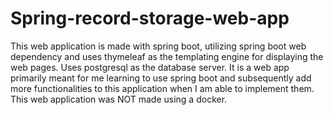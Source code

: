 # Spring-record-storage-web-app
This web application is made with spring boot, utilizing spring boot web dependency and uses thymeleaf as the templating engine for displaying the web pages. Uses postgresql as the database server.
It is a web app primarily meant for me learning to use spring boot and subsequently add more functionalities to this application when I am able to implement them.
This web application was NOT made using a docker.
